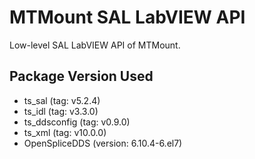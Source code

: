 # MTMount SAL LabVIEW API

Low-level SAL LabVIEW API of MTMount.

## Package Version Used

- ts_sal (tag: v5.2.4)
- ts_idl (tag: v3.3.0)
- ts_ddsconfig (tag: v0.9.0)
- ts_xml (tag: v10.0.0)
- OpenSpliceDDS (version: 6.10.4-6.el7)

